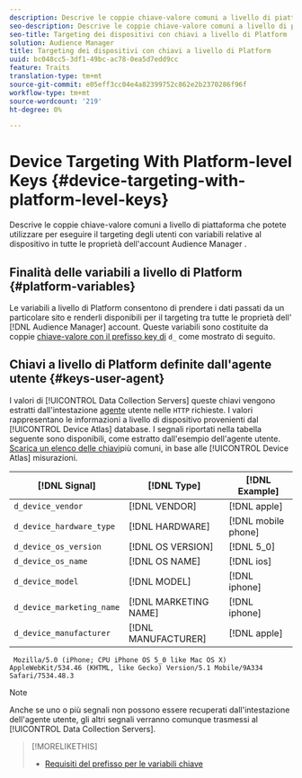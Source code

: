 ```yaml
---
description: Descrive le coppie chiave-valore comuni a livello di piattaforma che potete utilizzare per eseguire il targeting degli utenti con variabili relative al dispositivo in tutte le proprietà dell'account Audience Manager .
seo-description: Descrive le coppie chiave-valore comuni a livello di piattaforma che potete utilizzare per eseguire il targeting degli utenti con variabili relative al dispositivo in tutte le proprietà dell'account Audience Manager .
seo-title: Targeting dei dispositivi con chiavi a livello di Platform
solution: Audience Manager
title: Targeting dei dispositivi con chiavi a livello di Platform
uuid: bc048cc5-3df1-49bc-ac78-0ea5d7edd9cc
feature: Traits
translation-type: tm+mt
source-git-commit: e05eff3cc04e4a82399752c862e2b2370286f96f
workflow-type: tm+mt
source-wordcount: '219'
ht-degree: 0%

---
```



# Device Targeting With Platform-level Keys {#device-targeting-with-platform-level-keys}

Descrive le coppie chiave-valore comuni a livello di piattaforma che potete utilizzare per eseguire il targeting degli utenti con variabili relative al dispositivo in tutte le proprietà dell&#39;account Audience Manager .

## Finalità delle variabili a livello di Platform {#platform-variables}

<!-- c_tb_device_targeting.xml -->

Le variabili a livello di Platform consentono di prendere i dati passati da un particolare sito e renderli disponibili per il targeting tra tutte le proprietà dell&#39; [!DNL Audience Manager] account. Queste variabili sono costituite da coppie [chiave-valore con il prefisso key di](../../reference/key-value-pairs-explained.md) `d_` come mostrato di seguito.

## Chiavi a livello di Platform definite dall&#39;agente utente {#keys-user-agent}

I valori di [!UICONTROL Data Collection Servers] queste chiavi vengono estratti dall&#39;intestazione [agente](https://www.w3.org/Protocols/rfc2616/rfc2616-sec14.html#sec14.43) utente nelle `HTTP` richieste. I valori rappresentano le informazioni a livello di dispositivo provenienti dal [!UICONTROL Device Atlas] database. I segnali riportati nella tabella seguente sono disponibili, come estratto dall&#39;esempio dell&#39;agente utente. [Scarica un elenco delle chiavi](assets/device_keys.csv)più comuni, in base alle [!UICONTROL Device Atlas] misurazioni.

| [!DNL Signal] | [!DNL Type] | [!DNL Example] |
|---|---|---|
| `d_device_vendor` | [!DNL VENDOR] | [!DNL apple] |
| `d_device_hardware_type` | [!DNL HARDWARE] | [!DNL mobile phone] |
| `d_device_os_version` | [!DNL OS VERSION] | [!DNL 5_0] |
| `d_device_os_name` | [!DNL OS NAME] | [!DNL ios] |
| `d_device_model` | [!DNL MODEL] | [!DNL iphone] |
| `d_device_marketing_name` | [!DNL MARKETING NAME] | [!DNL iphone] |
| `d_device_manufacturer` | [!DNL MANUFACTURER] | [!DNL apple] |

```
 Mozilla/5.0 (iPhone; CPU iPhone OS 5_0 like Mac OS X) AppleWebKit/534.46 (KHTML, like Gecko) Version/5.1 Mobile/9A334 Safari/7534.48.3
```

>[!NOTE]
>
>Anche se uno o più segnali non possono essere recuperati dall&#39;intestazione dell&#39;agente utente, gli altri segnali verranno comunque trasmessi al [!UICONTROL Data Collection Servers].

>[!MORELIKETHIS]
>
>* [Requisiti del prefisso per le variabili chiave](../../features/traits/trait-variable-prefixes.md)

